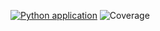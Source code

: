 [![Python application](https://github.com/MatveyIvanov/Verim-Back/actions/workflows/python-app.yml/badge.svg)](https://github.com/MatveyIvanov/Verim-Back/actions/workflows/python-app.yml)
![Coverage](https://img.shields.io/endpoint?url=https://gist.githubusercontent.com/MatveyIvanov/757112fa1eaaf7bee58f771e2238c394/raw/VerimDevCoverage.json)

<!-- Pytest Coverage Comment:Begin -->
<!-- Pytest Coverage Comment:End -->
